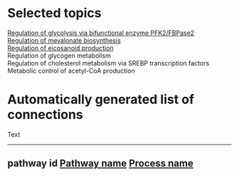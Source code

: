 
# Selected topics

<a href="/glycolysis/">Regulation of glycolysis via bifunctional enzyme PFK2/FBPase2</a><br />
<a href="/mevalonate/">Regulation of mevalonate biosynthesis</a><br />
<a href="/eicosanoids/">Regulation of eicosanoid production</a><br />
Regulation of glycogen metabolism<br />
Regulation of cholesterol metabolism via SREBP transcription factors<br />
Metabolic control of acetyl-CoA production<br />

# Automatically generated list of connections

Text

---
pathway id 
<a href="https://reactome.org/">Pathway name</a> 
<a href="https://reactome.org/PathwayBrowser/">Process name</a> 
---
